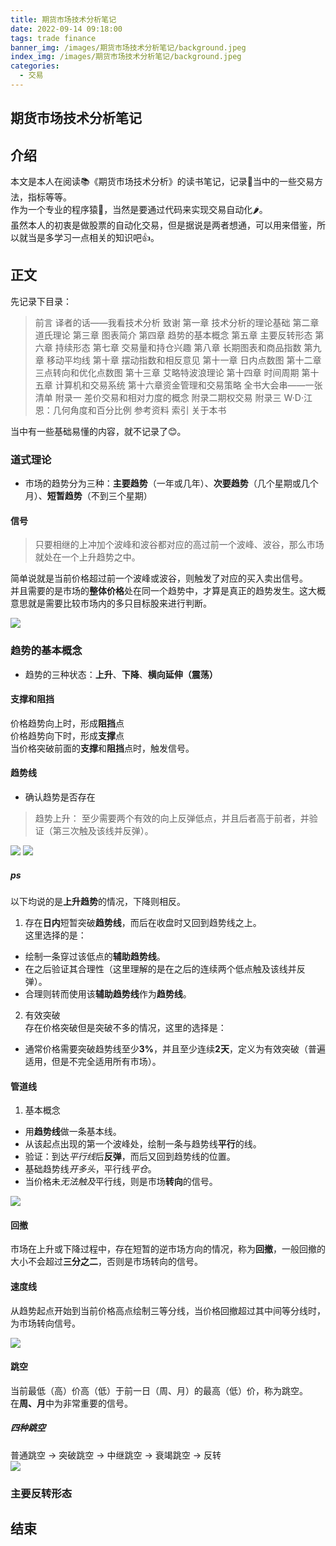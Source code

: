 ```yaml
---
title: 期货市场技术分析笔记
date: 2022-09-14 09:18:00
tags: trade finance 
banner_img: /images/期货市场技术分析笔记/background.jpeg
index_img: /images/期货市场技术分析笔记/background.jpeg
categories: 
  - 交易  
---
```


## 期货市场技术分析笔记  

## 介绍  
本文是本人在阅读📚《期货市场技术分析》的读书笔记，记录📝当中的一些交易方法，指标等等。  
作为一个专业的程序猿🐒，当然是要通过代码来实现交易自动化🌶。  
虽然本人的初衷是做股票的自动化交易，但是据说是两者想通，可以用来借鉴，所以就当是多学习一点相关的知识吧👍。    

## 正文  
先记录下目录：
> 前言
  译者的话——我看技术分析
  致谢
  第一章 技术分析的理论基础
  第二章 道氏理论
  第三章 图表简介
  第四章 趋势的基本概念
  第五章 主要反转形态
  第六章 持续形态
  第七章 交易量和持仓兴趣
  第八章 长期图表和商品指数
  第九章 移动平均线
  第十章 摆动指数和相反意见
  第十一章 日内点数图
  第十二章 三点转向和优化点数图
  第十三章 艾略特波浪理论
  第十四章 时间周期
  第十五章 计算机和交易系统
  第十六章资金管理和交易策略
  全书大会串——一张清单
  附录一 差价交易和相对力度的概念
  附录二期权交易
  附录三 W·D·江恩：几何角度和百分比例
  参考资料
  索引
  关于本书

当中有一些基础易懂的内容，就不记录了😊。  

### 道式理论  

- 市场的趋势分为三种：**主要趋势**（一年或几年）、**次要趋势**（几个星期或几个月）、**短暂趋势**（不到三个星期）   

#### 信号  

> 只要相继的上冲加个波峰和波谷都对应的高过前一个波峰、波谷，那么市场就处在一个上升趋势之中。   

简单说就是当前价格超过前一个波峰或波谷，则触发了对应的买入卖出信号。  
并且需要的是市场的**整体价格**处在同一个趋势中，才算是真正的趋势发生。这大概意思就是需要比较市场内的多只目标股来进行判断。    

<img src="/images/期货市场技术分析笔记/道式理论-1.jpg" />

### 趋势的基本概念  

- 趋势的三种状态：**上升**、**下降**、**横向延伸（震荡）**   

#### 支撑和阻挡  

价格趋势向上时，形成**阻挡**点  
价格趋势向下时，形成**支撑**点  
当价格突破前面的**支撑**和**阻挡**点时，触发信号。  

#### 趋势线  

- 确认趋势是否存在  
> 趋势上升：
至少需要两个有效的向上反弹低点，并且后者高于前者，并验证（第三次触及该线并反弹）。    

<img src="/images/期货市场技术分析笔记/趋势的基本概念-趋势判断.jpg" />  
<img src="/images/期货市场技术分析笔记/趋势的基本概念-趋势线买卖信号.jpg" />

##### ps 
以下均说的是**上升趋势**的情况，下降则相反。  
1. 存在**日内**短暂突破**趋势线**，而后在收盘时又回到趋势线之上。  
  这里选择的是：
  - 绘制一条穿过该低点的**辅助趋势线**。  
  - 在之后验证其合理性（这里理解的是在之后的连续两个低点触及该线并反弹）。  
  - 合理则转而使用该**辅助趋势线**作为**趋势线**。  
2. 有效突破  
  存在价格突破但是突破不多的情况，这里的选择是：
  - 通常价格需要突破趋势线至少**3%**，并且至少连续**2天**，定义为有效突破（普遍适用，但是不完全适用所有市场）。  

#### 管道线  

1. 基本概念  
  - 用**趋势线**做一条基本线。  
  - 从该起点出现的第一个波峰处，绘制一条与趋势线**平行**的线。  
  - 验证：到达*平行线*后**反弹**，而后又回到趋势线的位置。  
  - 基础趋势线*开多头*，平行线*平仓*。  
  - 当价格未*无法触及*平行线，则是市场**转向**的信号。  

<img src="/images/期货市场技术分析笔记/趋势的基本概念-管道线.jpg" />  

#### 回撤  

市场在上升或下降过程中，存在短暂的逆市场方向的情况，称为**回撤**，一般回撤的大小不会超过**三分之二**，否则是市场转向的信号。  

#### 速度线  

从趋势起点开始到当前价格高点绘制三等分线，当价格回撤超过其中间等分线时，为市场转向信号。  

<img src="/images/期货市场技术分析笔记/趋势的基本概念-速度线.jpg" />

#### 跳空  

当前最低（高）价高（低）于前一日（周、月）的最高（低）价，称为跳空。  
在**周、月**中为非常重要的信号。  

##### 四种跳空  
普通跳空 -> 突破跳空 -> 中继跳空 -> 衰竭跳空 -> 反转    
<img src="/images/期货市场技术分析笔记/趋势的基本概念-跳空.jpg" />

### 主要反转形态  



## 结束 